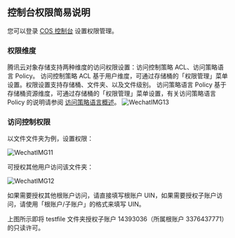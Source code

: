 ## 控制台权限简易说明
您可以登录 [COS 控制台](http://console.cloud.tencent.com/cos5) 设置权限管理。

### 权限维度
腾讯云对象存储支持两种维度的访问权限设置：访问控制策略 ACL、访问策略语言 Policy。
访问控制策略 ACL 基于用户维度，可通过存储桶的「权限管理」菜单设置。权限设置支持存储桶、文件夹、以及文件级别。
访问策略语言 Policy 基于存储桶资源维度，可通过存储桶的「权限管理」菜单设置，有关访问策略语言 Policy 的说明请参阅 [访问策略语言概述]()。
![WechatIMG13](/Users/lyz/Desktop/WechatIMG13.jpeg)

### 访问控制权限

以文件文件夹为例，设置权限：

![WechatIMG11](/Users/lyz/Desktop/WechatIMG11.jpeg)

可授权其他用户访问该文件夹：

![WechatIMG12](/Users/lyz/Desktop/WechatIMG12.jpeg)

如果需要授权其他根账户访问，请直接填写根账户 UIN，如果需要授权子账户访问，请使用「根账户/子账户」的格式来填写 UIN。

上图所示即将 testfile 文件夹授权子账户 14393036（所属根账户 3376437771）的只读许可。

